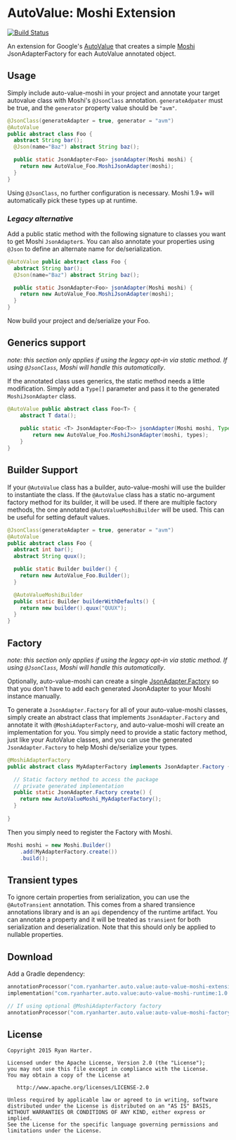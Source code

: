# AutoValue: Moshi Extension

[![Build Status](https://travis-ci.org/rharter/auto-value-moshi.svg?branch=master)](https://travis-ci.org/rharter/auto-value-moshi)

An extension for Google's [AutoValue](https://github.com/google/auto) that creates a simple [Moshi](https://github.com/square/moshi) JsonAdapterFactory for each AutoValue annotated object.

## Usage

Simply include auto-value-moshi in your project and annotate your target autovalue class with Moshi's
`@JsonClass` annotation. `generateAdpater` must be true, and the `generator` property value should
be `"avm"`.

```java
@JsonClass(generateAdapter = true, generator = "avm")
@AutoValue
public abstract class Foo {
  abstract String bar();
  @Json(name="Baz") abstract String baz();

  public static JsonAdapter<Foo> jsonAdapter(Moshi moshi) {
    return new AutoValue_Foo.MoshiJsonAdapter(moshi);
  }
}
```

Using `@JsonClass`, no further configuration is necessary. Moshi 1.9+ will automatically pick these
types up at runtime.

### _Legacy alternative_

Add a public static method with the following signature to classes you want to get Moshi 
`JsonAdapter`s. You can also annotate your properties using `@Json` to define an alternate name 
for de/serialization.

```java
@AutoValue public abstract class Foo {
  abstract String bar();
  @Json(name="Baz") abstract String baz();

  public static JsonAdapter<Foo> jsonAdapter(Moshi moshi) {
    return new AutoValue_Foo.MoshiJsonAdapter(moshi);
  }
}
```

Now build your project and de/serialize your Foo.

## Generics support

_note: this section only applies if using the legacy opt-in via static method. If using `@JsonClass`, Moshi will handle this automatically_.

If the annotated class uses generics, the static method needs a little modification. Simply add a `Type[]` parameter and pass it to the generated `MoshiJsonAdapter` class.

```java
@AutoValue public abstract class Foo<T> {
    abstract T data();
    
    public static <T> JsonAdapter<Foo<T>> jsonAdapter(Moshi moshi, Type[] types) {
        return new AutoValue_Foo.MoshiJsonAdapter(moshi, types);
    }
}
```

## Builder Support
If your `@AutoValue` class has a builder, auto-value-moshi will use the builder to 
instantiate the class. If the `@AutoValue` class has a static no-argument factory method for its builder, it will be used. If there are multiple factory methods, the one annotated `@AutoValueMoshiBuilder` will be used. This can be 
useful for setting default values.

```java
@JsonClass(generateAdapter = true, generator = "avm")
@AutoValue
public abstract class Foo {
  abstract int bar();
  abstract String quux();

  public static Builder builder() {
    return new AutoValue_Foo.Builder();
  }

  @AutoValueMoshiBuilder
  public static Builder builderWithDefaults() {
    return new builder().quux("QUUX");
  }
}
```

## Factory

_note: this section only applies if using the legacy opt-in via static method. If using `@JsonClass`, Moshi will handle this automatically_.

Optionally, auto-value-moshi can create a single [JsonAdapter.Factory](http://square.github.io/moshi/1.x/moshi/com/squareup/moshi/JsonAdapter.Factory.html) so
that you don't have to add each generated JsonAdapter to your Moshi instance manually.

To generate a `JsonAdapter.Factory` for all of your auto-value-moshi classes, simply create
an abstract class that implements `JsonAdapter.Factory` and annotate it with `@MoshiAdapterFactory`,
and auto-value-moshi will create an implementation for you.  You simply need to provide a static
factory method, just like your AutoValue classes, and you can use the generated `JsonAdapter.Factory`
to help Moshi de/serialize your types.

```java
@MoshiAdapterFactory
public abstract class MyAdapterFactory implements JsonAdapter.Factory {

  // Static factory method to access the package
  // private generated implementation
  public static JsonAdapter.Factory create() {
    return new AutoValueMoshi_MyAdapterFactory();
  }
  
}
```

Then you simply need to register the Factory with Moshi.

```java
Moshi moshi = new Moshi.Builder()
    .add(MyAdapterFactory.create())
    .build();
```

## Transient types

To ignore certain properties from serialization, you can use the `@AutoTransient` annotation. This comes from a 
shared transience annotations library and is an `api` dependency of the runtime artifact. You can annotate
a property and it will be treated as `transient` for both serialization and deserialization. Note that
this should only be applied to nullable properties.

## Download

Add a Gradle dependency:

```kotlin
annotationProcessor("com.ryanharter.auto.value:auto-value-moshi-extension:1.0.0")
implementation("com.ryanharter.auto.value:auto-value-moshi-runtime:1.0.0")

// If using optional @MoshiAdapterFactory factory
annotationProcessor("com.ryanharter.auto.value:auto-value-moshi-factory:1.0.0")
```

## License

```
Copyright 2015 Ryan Harter.

Licensed under the Apache License, Version 2.0 (the "License");
you may not use this file except in compliance with the License.
You may obtain a copy of the License at

   http://www.apache.org/licenses/LICENSE-2.0

Unless required by applicable law or agreed to in writing, software
distributed under the License is distributed on an "AS IS" BASIS,
WITHOUT WARRANTIES OR CONDITIONS OF ANY KIND, either express or implied.
See the License for the specific language governing permissions and
limitations under the License.
```
